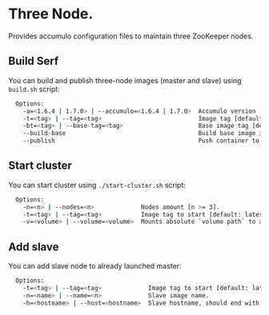 # Three Node.

Provides accumulo configuration files to maintain three ZooKeeper nodes.

## Build Serf

You can build and publish three-node images (master and slave) using `build.sh` script:

```bash
  Options:
    -a=<1.6.4 | 1.7.0> | --accumulo=<1.6.4 | 1.7.0>  Accumulo version [default: 1.7.0]
    -t=<tag> | --tag=<tag>                           Image tag [default: latest].
    -bt=<tag> | --base-tag=<tag>                     Base image tag [default: latest].
    --build-base                                     Build base image if it is not build.
    --publish                                        Push container to dockerhub.
```

## Start cluster

You can start cluster using `./start-cluster.sh` script:

```bash
  Options:
    -n=<n> | --nodes=<n>             Nodes amount [n >= 3].
    -t=<tag> | --tag=<tag>           Image tag to start [default: latest].  
    -v=<volume> | --volume=<volume>  Mounts absolute `volume path` to a `/data` container folder.  
```

## Add slave

You can add slave node to already launched master:

```bash
  Options:
    -t=<tag> | --tag=<tag>             Image tag to start [default: latest].    
    -n=<name> | --name=<n>             Slave image name.
    -h=<hostname> | --host=<hostname>  Slave hostname, should end with `.gt` (*slave50.gt*).    
```
